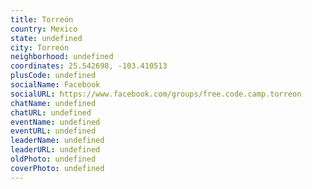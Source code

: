 ```yaml
---
title: Torreón
country: Mexico
state: undefined
city: Torreón
neighborhood: undefined
coordinates: 25.542698, -103.410513
plusCode: undefined
socialName: Facebook
socialURL: https://www.facebook.com/groups/free.code.camp.torreon
chatName: undefined
chatURL: undefined
eventName: undefined
eventURL: undefined
leaderName: undefined
leaderURL: undefined
oldPhoto: undefined
coverPhoto: undefined
---
```

